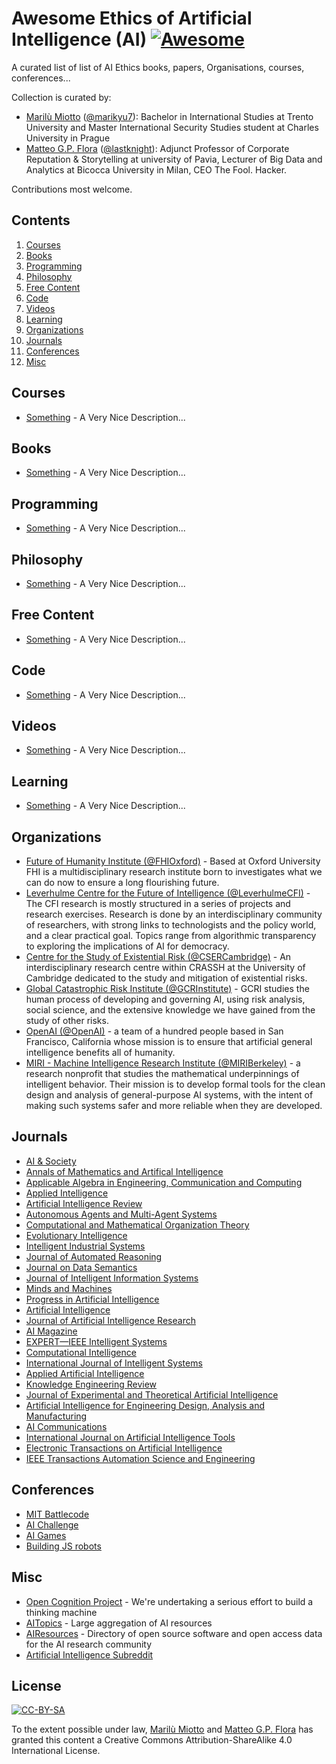 # Awesome Ethics of Artificial Intelligence (AI)  [![Awesome](https://cdn.rawgit.com/sindresorhus/awesome/d7305f38d29fed78fa85652e3a63e154dd8e8829/media/badge.svg)](https://github.com/sindresorhus/awesome)

A curated list of list of AI Ethics books, papers, Organisations, courses, conferences...

Collection is curated by:

* [Marilù Miotto](http://independent.academia.edu/MiottoMarilù/CurriculumVitae) ([@marikyu7](http://twitter.com/marikyu7)): Bachelor in International Studies at Trento University and Master International Security Studies student at Charles University in Prague
* [Matteo G.P. Flora](http://mgpf.it) ([@lastknight](http://twitter.com/marikyu7)): Adjunct Professor of Corporate Reputation & Storytelling at university of Pavia, Lecturer of Big Data and Analytics at Bicocca University in Milan, CEO The Fool. Hacker.

Contributions most welcome.

## Contents

1. [Courses](#courses)
2. [Books](#books)
3. [Programming](#programming)
4. [Philosophy](#philosophy)
5. [Free Content](#free-content)
6. [Code](#code)
7. [Videos](#videos)
8. [Learning](#learning)
9. [Organizations](#organizations)
10. [Journals](#journals)
11. [Conferences](#conferences)
12. [Misc](#misc)


## Courses

* [Something](http://localhost) - A Very Nice Description...

## Books

* [Something](http://localhost) - A Very Nice Description...

## Programming

* [Something](http://localhost) - A Very Nice Description...

## Philosophy

* [Something](http://localhost) - A Very Nice Description...

## Free Content

* [Something](http://localhost) - A Very Nice Description...

## Code

* [Something](http://localhost) - A Very Nice Description...

## Videos

* [Something](http://localhost) - A Very Nice Description...

## Learning

* [Something](http://localhost) - A Very Nice Description...

## Organizations

* [Future of Humanity Institute (@FHIOxford)](https://www.fhi.ox.ac.uk) - Based at Oxford University FHI is a multidisciplinary research institute born to investigates what we can do now to ensure a long flourishing future. 
* [Leverhulme Centre for the Future of Intelligence (@LeverhulmeCFI)](http://lcfi.ac.uk) - The CFI research is mostly structured in a series of projects and research exercises. Research is done by an interdisciplinary community of researchers, with strong links to technologists and the policy world, and a clear practical goal. Topics range from algorithmic transparency to exploring the implications of AI for democracy. 
* [Centre for the Study of Existential Risk (@CSERCambridge)](https://www.cser.ac.uk) - An interdisciplinary research centre within CRASSH at the University of Cambridge dedicated to the study and mitigation of existential risks. 
* [Global Catastrophic Risk Institute (@GCRInstitute)](https://gcrinstitute.org/ai/) - GCRI studies the human process of developing and governing AI, using risk analysis, social science, and the extensive knowledge we have gained from the study of other risks.
* [OpenAI (@OpenAI)](https://openai.com) - a team of a hundred people based in San Francisco, California whose mission is to ensure that artificial general intelligence benefits all of humanity.
* [MIRI - Machine Intelligence Research Institute (@MIRIBerkeley)](https://intelligence.org) - a research nonprofit that studies the mathematical underpinnings of intelligent behavior. Their mission is to develop formal tools for the clean design and analysis of general-purpose AI systems, with the intent of making such systems safer and more reliable when they are developed.

## Journals

* [AI & Society](http://www.springer.com/journal/146)
* [Annals of Mathematics and Artifical Intelligence](http://www.springer.com/journal/10472)
* [Applicable Algebra in Engineering, Communication and Computing](http://www.springer.com/journal/200)
* [Applied Intelligence](http://www.springer.com/journal/10489)
* [Artificial Intelligence Review](http://www.springer.com/journal/10462)
* [Autonomous Agents and Multi-Agent Systems](http://www.springer.com/journal/10458)
* [Computational and Mathematical Organization Theory ](http://www.springer.com/journal/10588)
* [Evolutionary Intelligence](http://www.springer.com/journal/12065)
* [Intelligent Industrial Systems](http://www.springer.com/engineering/robotics/journal/40903)
* [Journal of Automated Reasoning](http://www.springer.com/journal/10817)
* [Journal on Data Semantics ](http://www.springer.com/journal/13740)
* [Journal of Intelligent Information Systems ](http://www.springer.com/journal/10844)
* [Minds and Machines](http://www.springer.com/journal/11023)
* [Progress in Artificial Intelligence ](http://www.springer.com/journal/13748)
* [Artificial Intelligence](http://www.elsevier.com/locate/artint)
* [Journal of Artificial Intelligence Research](http://www.cs.washington.edu/research/)
* [AI Magazine](http://www.aaai.org/Magazine/magazine.php)
* [EXPERT—IEEE Intelligent Systems](http://ieeexplore.ieee.org/servlet/opac?punumber=9670)
* [Computational Intelligence](http://www.blackwellpublishing.com/content/BPL_Images/New_Journal_Samples/coin0824-7935~17~4/C.PDF)
* [International Journal of Intelligent Systems](http://www.interscience.wiley.com/jpages/0884-8173/)
* [Applied Artificial Intelligence](http://www.tandf.co.uk/journals/tf/08839514.html)
* [Knowledge Engineering Review](http://journals.cambridge.org/action/displayJournal?jid=KER)
* [Journal of Experimental and Theoretical Artificial Intelligence ](http://www.tandf.co.uk/journals/tf/0952813X.html)
* [Artificial Intelligence for Engineering Design, Analysis and Manufacturing](http://journals.cambridge.org/action/displayJournal?jid=AIE)
* [AI Communications](http://iospress.metapress.com/openurl.asp?genre=journal&issn=0921-7126)
* [International Journal on Artificial Intelligence Tools](http://www.worldscinet.com/journals/ijait/ijait.shtml)
* [Electronic Transactions on Artificial Intelligence](http://www.etaij.org/)
* [IEEE Transactions Automation Science and Engineering](http://www.ieee-ras.org/publications/t-ase)

## Conferences

* [MIT Battlecode](https://www.battlecode.org/)
* [AI Challenge](http://aichallenge.org)
* [AI Games](http://theaigames.com)
* [Building JS robots](http://fightcodegame.com/)

## Misc

* [Open Cognition Project](http://wiki.opencog.org/w/The_Open_Cognition_Project) - We're undertaking a serious effort to build a thinking machine
* [AITopics](http://aitopics.org/) - Large aggregation of AI resources
* [AIResources](http://airesources.org/) - Directory of open source software and open access data for the AI research community
* [Artificial Intelligence Subreddit](https://www.reddit.com/r/artificial/)

## License

[![CC-BY-SA](https://i.creativecommons.org/l/by-sa/4.0/80x15.png)](http://creativecommons.org/licenses/by-sa/4.0/)

To the extent possible under law, [Marilù Miotto](http://independent.academia.edu/MiottoMarilù/CurriculumVitae) and [Matteo G.P. Flora](http://mgpf.it) has granted this content a Creative Commons Attribution-ShareAlike 4.0 International License.

